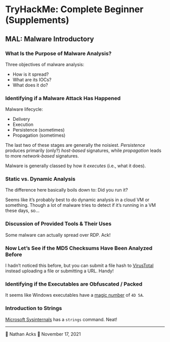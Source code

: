 # TryHackMe: Complete Beginner (Supplements)

## MAL: Malware Introductory

### What Is the Purpose of Malware Analysis?

Three objectives of malware analysis:

* How is it spread?
* What are its IOCs?
* What does it do?

### Identifying if a Malware Attack Has Happened

Malware lifecycle:

* Delivery
* Execution
* Persistence (sometimes)
* Propagation (sometimes)

The last two of these stages are generally the noisiest. *Persistence* produces primarily (only?) *host-based* signatures, while *propagation* leads to more *network-based* signatures.

Malware is generally classed by how it *executes* (i.e., what it does).

### Static vs. Dynamic Analysis

The difference here basically boils down to: Did you run it?

Seems like it’s probably best to do dynamic analysis in a cloud VM or something. Though a lot of malware tries to detect if it’s running in a VM these days, so…

### Discussion of Provided Tools & Their Uses

Some malware can actually spread over RDP. Ack!

### Now Let’s See if the MD5 Checksums Have Been Analyzed Before

I hadn’t noticed this before, but you can submit a file hash to [VirusTotal](https://www.virustotal.com/) instead uploading a file or submitting a URL. Handy!

### Identifying if the Executables are Obfuscated / Packed

It seems like Windows executables have a [magic number](../notes/magic-numbers.md) of `4D 5A`.

### Introduction to Strings

[Microsoft Sysinternals](https://docs.microsoft.com/en-us/sysinternals/) has a `strings` command. Neat!

- - - -

👤 Nathan Acks
📅 November 17, 2021
